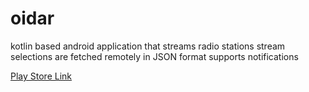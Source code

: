 # oidar

kotlin based android application that streams radio stations
stream selections are fetched remotely in JSON format
supports notifications

[Play Store Link](https://play.google.com/store/apps/details?id=com.jjpeso.oidar)
